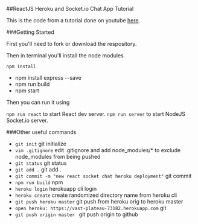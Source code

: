 ##ReactJS Heroku and Socket.io Chat App Tutorial


This is the code from a tutorial done on youtube [here](https://www.youtube.com/playlist?list=PLfUtdEcvGHFHdOYFXj4cY6ZIFkSp6MOuY).

###Getting Started

First you'll need to fork or download the respository.

Then in terminal you'll install the node modules

``` npm install ```
- npm install express --save 
- npm run build
- npm start

Then you can run it using 

``` npm run react ``` to start React dev server.
``` npm run server ``` to start NodeJS Socket.io server.

###Other useful commands

* ``` git init ``` git initialize
* ``` vim .gitignore ``` edit .gitignore and add node_modules/* to exclude node_modules from being pushed
* ``` git status ``` git status
* ``` git add . ``` git add .
* ``` git commit -m "new react socket chat heroku deployment" ``` git commit
* ``` npm run build ``` npm 
* ``` heroku login ``` herokuapp cli login
* ``` heroku create ``` create randomized directory name from heroku cli
* ``` git push heroku master ``` git push from heroku orig to heroku master
* ``` open heroku: https://vast-plateau-73182.herokuapp.com ``` git 
* ``` git push origin master  ``` git push origin to github


